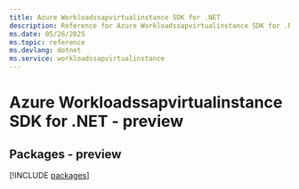 ```yaml
---
title: Azure Workloadssapvirtualinstance SDK for .NET
description: Reference for Azure Workloadssapvirtualinstance SDK for .NET
ms.date: 05/26/2025
ms.topic: reference
ms.devlang: dotnet
ms.service: workloadssapvirtualinstance
---
```

# Azure Workloadssapvirtualinstance SDK for .NET - preview
## Packages - preview
[!INCLUDE [packages](workloadssapvirtualinstance-index.md)]